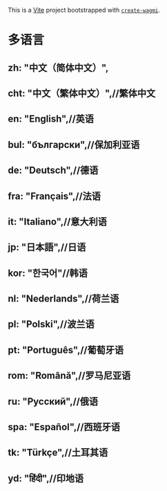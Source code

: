 This is a [Vite](https://vitejs.dev) project bootstrapped with [`create-wagmi`](https://github.com/wevm/wagmi/tree/main/packages/create-wagmi).


# 多语言
##     zh: "中文（简体中文）",
##     cht: "中文（繁体中文）",//繁体中文
##     en: "English",//英语
##     bul: "български",//保加利亚语
##     de: "Deutsch",//德语
##     fra: "Français",//法语
##     it: "Italiano",//意大利语
##     jp: "日本語",//日语
##     kor: "한국어"//韩语
##     nl: "Nederlands",//荷兰语
##     pl: "Polski",//波兰语
##     pt: "Português",//葡萄牙语
##     rom: "Română",//罗马尼亚语
##     ru: "Русский",//俄语
##     spa: "Español",//西班牙语
##     tk: "Türkçe",//土耳其语
##     yd: "हिंदी",//印地语